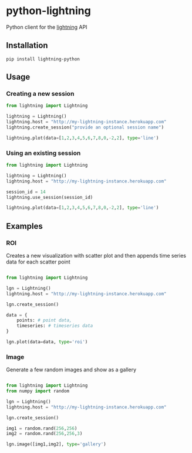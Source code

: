 python-lightning
================

Python client for the [lightning](https://github.com/mathisonian/lightning) API

## Installation

```
pip install lightning-python
```

## Usage

### Creating a new session

```python
from lightning import Lightning

lightning = Lightning()
lightning.host = "http://my-lightning-instance.herokuapp.com"
lightning.create_session("provide an optional session name")

lightning.plot(data=[1,2,3,4,5,6,7,8,0,-2,2], type='line')

```

### Using an existing session


```python
from lightning import Lightning

lightning = Lightning()
lightning.host = "http://my-lightning-instance.herokuapp.com"

session_id = 14
lightning.use_session(session_id)

lightning.plot(data=[1,2,3,4,5,6,7,8,0,-2,2], type='line')

```

## Examples

### ROI

Creates a new visualization with scatter plot and then appends time series data for each scatter point

```python

from lightning import Lightning

lgn = Lightning()
lightning.host = "http://my-lightning-instance.herokuapp.com"

lgn.create_session()

data = {
    points: # point data,
    timeseries: # timeseries data
}

lgn.plot(data=data, type='roi')

```

### Image

Generate a few random images and show as a gallery

```python

from lightning import Lightning
from numpy import random

lgn = Lightning()
lightning.host = "http://my-lightning-instance.herokuapp.com"

lgn.create_session()

img1 = random.rand(256,256)
img2 = random.rand(256,256,3)

lgn.image([img1,img2], type='gallery')

```
